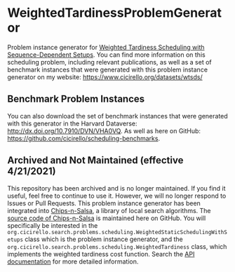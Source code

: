 # WeightedTardinessProblemGenerator
Problem instance generator for <a href="https://www.cicirello.org/datasets/wtsds/">Weighted Tardiness Scheduling with Sequence-Dependent Setups</a>.
You can find more information on this scheduling problem, including relevant publications, as well as a set of benchmark instances that were generated with this problem instance generator on my website: https://www.cicirello.org/datasets/wtsds/

## Benchmark Problem Instances
You can also download the set of benchmark instances that were generated with this generator in the Harvard Dataverse: http://dx.doi.org/10.7910/DVN/VHA0VQ. As well as here on GitHub: https://github.com/cicirello/scheduling-benchmarks.

## Archived and Not Maintained (effective 4/21/2021)

This repository has been archived and is no longer maintained. If you find it useful, 
feel free to continue to use it. However, we will no longer respond to Issues or 
Pull Requests. This problem instance generator has been integrated into
[Chips-n-Salsa](https://chips-n-salsa.cicirello.org/), a library of
local search algorithms. 
The [source code of Chips-n-Salsa](https://github.com/cicirello/Chips-n-Salsa)
is maintained here on GitHub. You will specifically be interested in the 
`org.cicirello.search.problems.scheduling.WeightedStaticSchedulingWithSetups`
class which is the problem instance generator, and 
the `org.cicirello.search.problems.scheduling.WeightedTardiness` class, which implements
the weighted tardiness cost function.  Search 
the [API documentation](https://chips-n-salsa.cicirello.org/api/) for
more detailed information.
